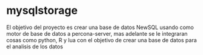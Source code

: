 # mysqlstorage

El objetivo del proyecto es crear una base de datos NewSQL usando como motor de base de datos a percona-server, mas adelante se le integraran cosas como python, R y lua con el objetivo de crear una base de datos para el analisis de los datos
